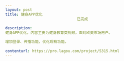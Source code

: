 ```yaml
---                
layout: post       
title: 健身APP优化
                                已完成
           
description: 
健身APP优化，内容主要为健身教育类视频，面对欧美市场用户。

增加登录、传播功能，优化现有功能。
     
contenturl: https://pro.lagou.com/project/5315.html      
---                 
```

